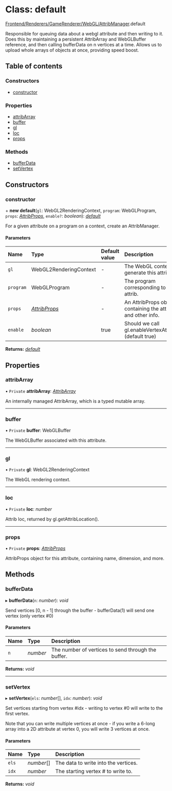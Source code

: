 # Class: default

[Frontend/Renderers/GameRenderer/WebGL/AttribManager](../modules/frontend_renderers_gamerenderer_webgl_attribmanager.md).default

Responsible for queuing data about a webgl attribute and then writing to it.
Does this by maintaining a persistent AttribArray and WebGLBuffer reference,
and then calling bufferData on n vertices at a time. Allows us to upload
whole arrays of objects at once, providing speed boost.

## Table of contents

### Constructors

- [constructor](frontend_renderers_gamerenderer_webgl_attribmanager.default.md#constructor)

### Properties

- [attribArray](frontend_renderers_gamerenderer_webgl_attribmanager.default.md#attribarray)
- [buffer](frontend_renderers_gamerenderer_webgl_attribmanager.default.md#buffer)
- [gl](frontend_renderers_gamerenderer_webgl_attribmanager.default.md#gl)
- [loc](frontend_renderers_gamerenderer_webgl_attribmanager.default.md#loc)
- [props](frontend_renderers_gamerenderer_webgl_attribmanager.default.md#props)

### Methods

- [bufferData](frontend_renderers_gamerenderer_webgl_attribmanager.default.md#bufferdata)
- [setVertex](frontend_renderers_gamerenderer_webgl_attribmanager.default.md#setvertex)

## Constructors

### constructor

\+ **new default**(`gl`: WebGL2RenderingContext, `program`: WebGLProgram, `props`: [_AttribProps_](../modules/frontend_renderers_gamerenderer_enginetypes.md#attribprops), `enable?`: _boolean_): [_default_](frontend_renderers_gamerenderer_webgl_attribmanager.default.md)

For a given attribute on a program on a context, create an AttribManager.

#### Parameters

| Name      | Type                                                                                   | Default value | Description                                                       |
| :-------- | :------------------------------------------------------------------------------------- | :------------ | :---------------------------------------------------------------- |
| `gl`      | WebGL2RenderingContext                                                                 | -             | The WebGL context to generate this attrib on.                     |
| `program` | WebGLProgram                                                                           | -             | The program corresponding to this attrib.                         |
| `props`   | [_AttribProps_](../modules/frontend_renderers_gamerenderer_enginetypes.md#attribprops) | -             | An AttribProps object, containing the attrib name and other info. |
| `enable`  | _boolean_                                                                              | true          | Should we call gl.enableVertexAttribArray? (default true)         |

**Returns:** [_default_](frontend_renderers_gamerenderer_webgl_attribmanager.default.md)

## Properties

### attribArray

• `Private` **attribArray**: [_AttribArray_](frontend_renderers_gamerenderer_webgl_attribarray.attribarray.md)

An internally managed AttribArray, which is a typed mutable array.

---

### buffer

• `Private` **buffer**: WebGLBuffer

The WebGLBuffer associated with this attribute.

---

### gl

• `Private` **gl**: WebGL2RenderingContext

The WebGL rendering context.

---

### loc

• `Private` **loc**: _number_

Attrib loc, returned by gl.getAttribLocation().

---

### props

• `Private` **props**: [_AttribProps_](../modules/frontend_renderers_gamerenderer_enginetypes.md#attribprops)

AttribProps object for this attribute, containing name, dimension, and more.

## Methods

### bufferData

▸ **bufferData**(`n`: _number_): _void_

Send vertices [0, n - 1] through the buffer - bufferData(1) will send one vertex (only vertex #0)

#### Parameters

| Name | Type     | Description                                        |
| :--- | :------- | :------------------------------------------------- |
| `n`  | _number_ | The number of vertices to send through the buffer. |

**Returns:** _void_

---

### setVertex

▸ **setVertex**(`els`: _number_[], `idx`: _number_): _void_

Set vertices starting from vertex #idx - writing to vertex #0 will write to the first vertex.

Note that you can write multiple vertices at once - if you write a 6-long array into a 2D
attribute at vertex 0, you will write 3 vertices at once.

#### Parameters

| Name  | Type       | Description                          |
| :---- | :--------- | :----------------------------------- |
| `els` | _number_[] | The data to write into the vertices. |
| `idx` | _number_   | The starting vertex # to write to.   |

**Returns:** _void_
